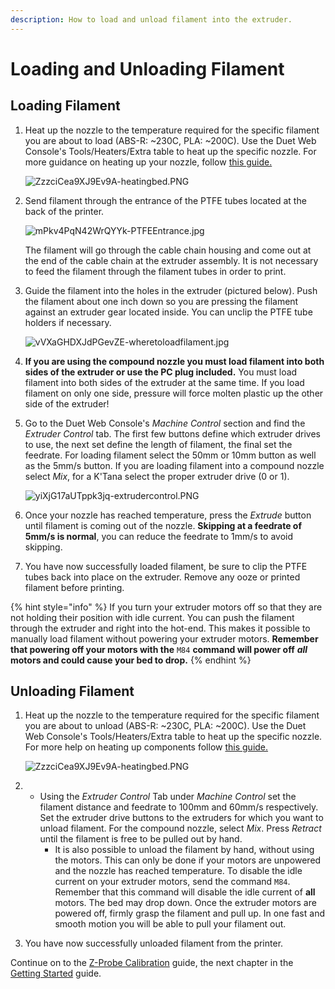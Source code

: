 ```yaml
---
description: How to load and unload filament into the extruder.
---
```


# Loading and Unloading Filament

## Loading Filament

1. Heat up the nozzle to the temperature required for the specific filament you are about to load \(ABS-R: ~230C, PLA: ~200C\). Use the Duet Web Console's Tools/Heaters/Extra table to heat up the specific nozzle. For more guidance on heating up your nozzle, follow [this guide.](https://m3d.gitbook.io/promega-docs/getting-started/heating-the-bed-and-nozzles)

   ![ZzzciCea9XJ9Ev9A-heatingbed.PNG](../.gitbook/assets/zzzcicea9xj9ev9a-heatingbed%20%281%29.PNG)

2. Send filament through the entrance of the PTFE tubes located at the back of the printer.

   ![mPkv4PqN42WrQYYk-PTFEEntrance.jpg](../.gitbook/assets/mpkv4pqn42wrqyyk-ptfeentrance.jpg)

   The filament will go through the cable chain housing and come out at the end of the cable chain at the extruder assembly. It is not necessary to feed the filament through the filament tubes in order to print.

3. Guide the filament into the holes in the extruder \(pictured below\). Push the filament about one inch down so you are pressing the filament against an extruder gear located inside. You can unclip the PTFE tube holders if necessary.

   ![vVXaGHDXJdPGevZE-wheretoloadfilament.jpg](../.gitbook/assets/vvxaghdxjdpgevze-wheretoloadfilament.jpg)

4. **If you are using the compound nozzle you must load filament into both sides of the extruder or use the PC plug included.** You must load filament into both sides of the extruder at the same time. If you load filament on only one side, pressure will force molten plastic up the other side of the extruder!
5. Go to the Duet Web Console's _Machine Control_ section and find the _Extruder Control_ tab. The first few buttons define which extruder drives to use, the next set define the length of filament, the final set the feedrate. For loading filament select the 50mm or 10mm button as well as the 5mm/s button. If you are loading filament into a compound nozzle select _Mix_, for a K'Tana select the proper extruder drive \(0 or 1\).

   ![yiXjG17aUTppk3jq-extrudercontrol.PNG](../.gitbook/assets/yixjg17autppk3jq-extrudercontrol.PNG)

6. Once your nozzle has reached temperature, press the _Extrude_ button until filament is coming out of the nozzle. **Skipping at a feedrate of 5mm/s is normal**, you can reduce the feedrate to 1mm/s to avoid skipping.
7. You have now successfully loaded filament, be sure to clip the PTFE tubes back into place on the extruder. Remove any ooze or printed filament before printing.

{% hint style="info" %}
If you turn your extruder motors off so that they are not holding their position with idle current. You can push the filament through the extruder and right into the hot-end. This makes it possible to manually load filament without powering your extruder motors. **Remember that powering off your motors with the** `M84` **command will power off** _**all**_ **motors and could cause your bed to drop.**
{% endhint %}

## Unloading Filament

1. Heat up the nozzle to the temperature required for the specific filament you are about to unload \(ABS-R: ~230C, PLA: ~200C\). Use the Duet Web Console's Tools/Heaters/Extra table to heat up the specific nozzle. For more help on heating up components follow [this guide.](https://m3d.gitbook.io/promega-docs/getting-started/heating-the-bed-and-nozzles)

   ![ZzzciCea9XJ9Ev9A-heatingbed.PNG](../.gitbook/assets/zzzcicea9xj9ev9a-heatingbed%20%281%29.PNG)

2. * Using the _Extruder Control_ Tab under _Machine Control_ set the filament distance and feedrate to 100mm and 60mm/s respectively. Set the extruder drive buttons to the extruders for which you want to unload filament. For the compound nozzle, select _Mix_. Press _Retract_ until the filament is free to be pulled out by hand.
     * It is also possible to unload the filament by hand, without using the motors. This can only be done if your motors are unpowered and the nozzle has reached temperature. To disable the idle current on your extruder motors, send the command `M84`. Remember that this command will disable the idle current of **all** motors. The bed may drop down. Once the extruder motors are powered off, firmly grasp the filament and pull up. In one fast and smooth motion you will be able to pull your filament out.    
3. You have now successfully unloaded filament from the printer.

Continue on to the [Z-Probe Calibration](https://m3d.gitbook.io/promega-docs/getting-started/z-probe-calibration) guide, the next chapter in the [Getting Started](https://m3d.gitbook.io/promega-docs/getting-started) guide.


